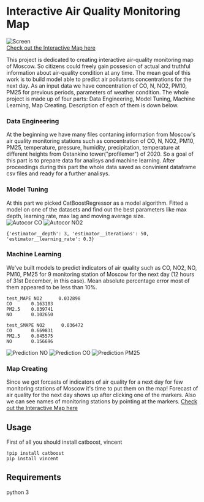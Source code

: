 # Interactive Air Quality Monitoring Map
![Screen](https://user-images.githubusercontent.com/92801594/148647174-1b15c405-3e8c-48c4-803b-ddd755d2c080.jpg) <br />
[Check out the Interactive Map here](https://moscow-air-monitoring.netlify.app)

This project is dedicated to creating interactive air-quality monitoring map of Moscow. So citizens could freely gain possesion of actual and truthful information about air-quality condition at any time. The mean goal of this work is to build model able to predict air pollutants concentrations for the next day. As an input data we have concentration of CO, N, NO2, PM10, PM25 for previous periods, parameters of weather condition. The whole project is made up of four parts: Data Engineering, Model Tuning, Machine Learning, Map Creating. Description of each of them is down below.

### Data Engineering 
At the beginning we have many files contaning information from Moscow's air quality monitoring stations such as concentration of CO, N, NO2, PM10, PM25, temperature, pressure, humidity, precipitation, temperature at different heights from Ostankino tower("profilemer") of 2020. So a goal of this part is to prepare data for analisys and machine learning. After proceedings during this part the whole data saved as convinient dataframe csv files and ready for a further analisys.

### Model Tuning 
At this part we picked CatBoostRegressor as a model algorithm. Fitted a model on one of the datasets and find out the best parameters like max depth, learning rate, max lag and moving average size. <br />
![Autocor CO](https://user-images.githubusercontent.com/92801594/148649539-4d8342e5-68f2-40b2-9554-e5a13623829d.jpg)
![Autocor NO2](https://user-images.githubusercontent.com/92801594/148649556-e1b572ea-33c4-470c-9c1e-f08266b9ffe9.jpg)
```
{'estimator__depth': 3, 'estimator__iterations': 50, 'estimator__learning_rate': 0.3}
```

### Machine Learning
We've built models to predict indicators of air quality such as CO, NO2, NO, PM10, PM25 for 9 monitoring station of Moscow for the next day (12 hours of 31st December, in this case). Mean absolute percentage error most of them appeared to be less than 10%.

```
test_MAPE NO2      0.032898
CO       0.163103
PM2.5    0.039741
NO       0.102650

test_SMAPE NO2      0.036472
CO       0.669831
PM2.5    0.045575
NO       0.156696
```
![Prediction NO](https://user-images.githubusercontent.com/92801594/148650084-5419534f-1b3f-4c28-8f1f-c20a35330284.jpg)
![Prediction CO](https://user-images.githubusercontent.com/92801594/148650096-8445a490-b472-4a83-8170-44486dffdddb.jpg)
![Prediction PM25](https://user-images.githubusercontent.com/92801594/148650104-9227f3e0-5127-4a0b-b897-0ebc6424d1e5.jpg)

### Map Creating
Since we got forcasts of indicators of air quality for a next day for few monitoring stations of Moscow it's time to put them on the map!
Forecast of air quality for the next day shows up after clicking one of the markers. Also we can see names of monitoring stations by pointing at the markers.
[Check out the Interactive Map here](https://moscow-air-monitoring.netlify.app)

## Usage
First of all you should install catboost, vincent

```
!pip install catboost
pip install vincent
```

## Requirements
python 3<br />

